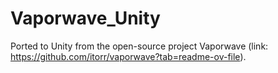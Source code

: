 # Vaporwave_Unity
Ported to Unity from the open-source project Vaporwave (link: https://github.com/itorr/vaporwave?tab=readme-ov-file).
